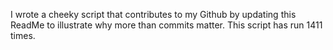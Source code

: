 I wrote a cheeky script that contributes to my Github by updating this ReadMe to illustrate why more than commits matter. This script has run 1411 times.